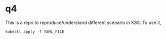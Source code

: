 # q4
This is a repo to reproduce/understand different scenario in K8S. To use it, 
```
kubectl apply -f YAML_FILE
```
